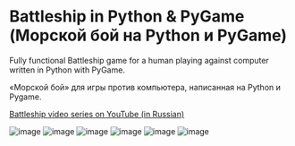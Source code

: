 # Battleship in Python & PyGame (Морской бой на Python и PyGame)
Fully functional Battleship game for a human playing against computer written in Python with PyGame.

«Морской бой» для игры против компьютера, написанная на Python и Pygame.

[Battleship video series on YouTube (in Russian)](https://www.youtube.com/playlist?list=PLn9_BS5G-UgruEeGmqgBTGtE0oN2nqBhL)

![image](https://user-images.githubusercontent.com/68146217/182445040-ab79406b-3994-44ed-88af-0cc0ff672002.png)
![image](https://user-images.githubusercontent.com/68146217/182445123-9e7600f4-ad73-4603-a108-2bf9aeb3dba5.png)
![image](https://user-images.githubusercontent.com/68146217/182445158-eb065451-817f-4264-9ddd-cbb4d6e2716e.png)
![image](https://user-images.githubusercontent.com/68146217/182445193-341df818-2e40-4285-b08e-99156af771b7.png)
![image](https://user-images.githubusercontent.com/68146217/182445220-91099e84-9b37-447e-9070-e4940ed613f9.png)
![image](https://user-images.githubusercontent.com/68146217/182445250-b0190544-8bd9-410d-bdc0-a80a9f6085f2.png)
